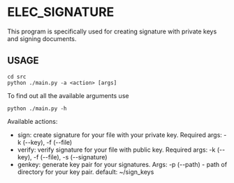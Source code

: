 # ELEC_SIGNATURE

This program is specifically used for creating signature with private keys and signing documents.

## USAGE

	cd src
    python ./main.py -a <action> [args]

To find out all the available arguments use
    
    python ./main.py -h

Available actions:
- sign: create signature for your file with your private key. Required args: -k (--key), -f (--file)
- verify: verify signature for your file with public key. Required args: -k (--key), -f (--file), -s (--signature)
- genkey: generate key pair for your signatures. Args: -p (--path) - path of directory for your key pair. default: ~/sign_keys
